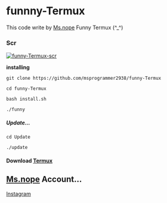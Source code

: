# funnny-Termux

This code write by [Ms.nope](https://github.com/msprogrammer2938)
Funny Termux (^_^)

### Scr
[![funny-Termux-scr](https://user-images.githubusercontent.com/78996423/118414227-9a116100-b6b8-11eb-8074-5289641d3c38.jpeg)](https://github.com/msprogrammer2938/funny-Termux)

**installing**
```
git clone https://github.com/msprogrammer2938/funny-Termux

cd funny-Termux

bash install.sh

./funny
```

##### Update...
```
cd Update

./update
```

#### Download [Termux](https://play.google.com/store/apps/details?id=com.termux&hl=en&gl=US)

## [Ms.nope](https://github.com/msprogrammer2938) Account...
[Instagram](https://instagram.com/programmer2938)

